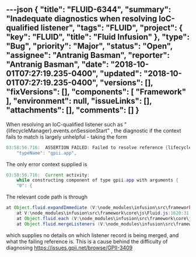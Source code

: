 ---json
{
  "title": "FLUID-6344",
  "summary": "Inadequate diagnostics when resolving IoC-qualified listener",
  "tags": "FLUID",
  "project": {
    "key": "FLUID",
    "title": "Fluid Infusion"
  },
  "type": "Bug",
  "priority": "Major",
  "status": "Open",
  "assignee": "Antranig Basman",
  "reporter": "Antranig Basman",
  "date": "2018-10-01T07:27:19.235-0400",
  "updated": "2018-10-01T07:27:19.235-0400",
  "versions": [],
  "fixVersions": [],
  "components": [
    "Framework"
  ],
  "environment": null,
  "issueLinks": [],
  "attachments": [],
  "comments": []
}
---
When resolving an IoC-qualified listener such as "{lifecycleManager}.events.onSessionStart" , the diagnostic if the context fails to match is largely unhelpful - taking the form

```java
03:58:56.716:  ASSERTION FAILED: Failed to resolve reference {lifecycleManager} - could not match context with name lifecycleManager from component { typeName: "gpii.app" gradeNames: ["{that}.options.messageDistributorGrade","gpii.app.messageBundles","gpii.app","gpii.app.messageDistributor"] id: 1p4qthxu-1106} at path serverEnvironment-1p4qthxu-161,tests,configuration,server,cloudBasedConfig,server,flowManager,app component: {
    "typeName": "gpii.app",
```

The only error context supplied is

```java
03:58:56.716:  Current activity:
    while constructing component of type gpii.app with arguments {
    "0": {
```

The relevant code path is through

```java
at Object.fluid.expandImmediate (V:\node_modules\infusion\src\framework\core\js\FluidIoC.js:2390:15)
    at V:\node_modules\infusion\src\framework\core\js\Fluid.js:1620:31
    at Object.fluid.each (V:\node_modules\infusion\src\framework\core\js\Fluid.js:523:17)
    at Object.fluid.mergeListeners (V:\node_modules\infusion\src\framework\core\js\Fluid.js:1617:15)
```

which supplies no details on which listener record is being merged, and what the failing reference is. This is a cause behind the difficulty of diagnosing <https://issues.gpii.net/browse/GPII-3409>

        